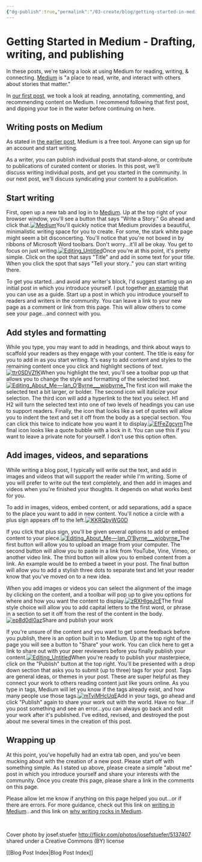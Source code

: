 ```yaml
---
{"dg-publish":true,"permalink":"/03-create/blog/getting-started-in-medium-drafting-writing-and-publishing/","title":"Getting Started in Medium: Drafting, writing, and publishing","tags":["blogging","medium","online-content-construction","writing"]}
---
```


# Getting Started in Medium - Drafting, writing, and publishing

In these posts, we're taking a look at using Medium for reading, writing, & connecting. [Medium](https://medium.com/) is "a place to read, write, and interact with others about stories that matter."

In [our first post](https://medium.com/@wiobyrne/getting-started-in-medium-reading-annotating-commenting-and-recommending-757f43be83ee#.p2cgqed9r), we took a look at reading, annotating, commenting, and recommending content on Medium. I recommend following that first post, and dipping your toe in the water before continuing on here.

## Writing posts on Medium

As stated in [the earlier post](https://medium.com/@wiobyrne/getting-started-in-medium-reading-annotating-commenting-and-recommending-757f43be83ee#.p2cgqed9r), Medium is a free tool. Anyone can sign up for an account and start writing.

As a writer, you can publish individual posts that stand-alone, or contribute to publications of curated content or stories. In this post, we'll discuss writing individual posts, and get you started in the community. In our next post, we'll discuss syndicating your content to a publication.

## Start writing

First, open up a new tab and log in to [Medium](https://medium.com/). Up at the top right of your browser window, you'll see a button that says "Write a Story." Go ahead and click that.[![Medium](images/Medium1-1024x415.png)](http://wiobyrne.com/wp-content/uploads/2015/10/Medium1.png)You'll quickly notice that Medium provides a beautiful, minimalistic writing space for you to create. For some, the stark white page might seem a bit disconcerting. You'll notice that you're not boxed in by ribbons of Microsoft Word toolbars. Don't worry...it'll all be okay. You get to focus on just writing.[![Editing_Untitled](images/Editing_Untitled.png)](http://wiobyrne.com/wp-content/uploads/2015/10/Editing_Untitled.png)Once you're at this point, it's pretty simple. Click on the spot that says "Title" and add in some text for your title. When you click the spot that says "Tell your story.." you can start writing there.

To get you started...and avoid any writer's block, I'd suggest starting up an initial post in which you introduce yourself. I put together [an example](https://medium.com/@wiobyrne/about-me-24a63f26e391#.oelysvlac) that you can use as a guide. Start up a post in which you introduce yourself to readers and writers in the community. You can leave a link to your new page as a comment or link from this page. This will allow others to come see your page...and connect with you.

## Add styles and formatting

While you type, you may want to add in headings, and think about ways to scaffold your readers as they engage with your content. The title is easy for you to add in as you start writing. It's easy to add content and styles to the remaining content once you click and highlight sections of text.[![ttr0SDVZfK](images/ttr0SDVZfK.gif)](http://wiobyrne.com/wp-content/uploads/2015/10/ttr0SDVZfK.gif)When you highlight the text, you'll see a toolbar pop up that allows you to change the style and formatting of the selected text.[![Editing_About_Me — Ian_O’Byrne___wiobyrne_](images/Editing_About_Me — Ian_O’Byrne___wiobyrne_.png)](http://wiobyrne.com/wp-content/uploads/2015/10/Editing_About_Me — Ian_O’Byrne___wiobyrne_.png)The first icon will make the selected text a bit larger, or bolder. The second icon will italicize your selection. The third icon will add a hyperlink to the text you select. H1 and H2 will turn the selected text into one of two levels of headings you can use to support readers. Finally, the icon that looks like a set of quotes will allow you to indent the text and set it off from the body as a special section. You can click this twice to indicate how you want it to display.[![EfFeZgcyrn](images/EfFeZgcyrn.gif)](http://wiobyrne.com/wp-content/uploads/2015/10/EfFeZgcyrn.gif)The final icon looks like a quote bubble with a lock in it. You can use this if you want to leave a private note for yourself. I don't use this option often.

## Add images, videos, and separations

While writing a blog post, I typically will write out the text, and add in images and videos that will support the reader while I'm writing. Some of you will prefer to write out the text completely, and then add in images and videos when you're finished your thoughts. It depends on what works best for you.

To add in images, videos, embed content, or add separations, add a space to the place you want to add in new content. You'll notice a circle with a plus sign appears off to the left.[![KKRQbyWG0D](images/KKRQbyWG0D.gif)](http://wiobyrne.com/wp-content/uploads/2015/10/KKRQbyWG0D.gif)

If you click that plus sign, you'll be given several options to add or embed content to your piece.[![Editing_About_Me — Ian_O’Byrne___wiobyrne_](images/Editing_About_Me — Ian_O’Byrne___wiobyrne_1.png)](http://wiobyrne.com/wp-content/uploads/2015/10/Editing_About_Me — Ian_O’Byrne___wiobyrne_1.png)The first button will allow you to upload an image from your computer. The second button will allow you to paste in a link from YouTube, Vine, Vimeo, or another video link. The third button will allow you to embed content from a link. An example would be to embed a tweet in your post. The final button will allow you to add a stylish three dots to separate text and let your reader know that you've moved on to a new idea.

When you add images or videos you can select the alignment of the image by clicking on the content, and a toolbar will pop up to give you options for where and how you want the content to display.[![zRXHlgeJcE](images/zRXHlgeJcE.gif)](http://wiobyrne.com/wp-content/uploads/2015/10/zRXHlgeJcE.gif)The final style choice will allow you to add capital letters to the first word, or phrase in a section to set it off from the rest of the content in the body.[![ep8d0dI0az](images/ep8d0dI0az.gif)](http://wiobyrne.com/wp-content/uploads/2015/10/ep8d0dI0az.gif)Share and publish your work

If you're unsure of the content and you want to get some feedback before you publish, there is an option built in to Medium. Up at the top right of the page you will see a button to "Share" your work. You can click here to get a link to share out with your peer reviewers before you finally publish your content.[![Editing_Untitled](images/Editing_Untitled1.png)](http://wiobyrne.com/wp-content/uploads/2015/10/Editing_Untitled1.png)When you're ready to publish your masterpiece, click on the "Publish" button at the top right. You'll be presented with a drop down section that asks you to submit (up to three) tags for your post. Tags are general ideas, or themes in your post. These are super helpful as they connect your work to others reading content just like yours online. As you type in tags, Medium will let you know if the tags already exist, and how many people use those tags.[![mTviMHcUqE](images/mTviMHcUqE.gif)](http://wiobyrne.com/wp-content/uploads/2015/10/mTviMHcUqE.gif)Add in your tags, go ahead and click "Publish" again to share your work out with the world. Have no fear...if you post something and see an error...you can always go back and edit your work after it's published. I've edited, revised, and destroyed the post about me several times in the creation of this post.

## Wrapping up

At this point, you've hopefully had an extra tab open, and you've been mucking about with the creation of a new post. Please start off with something simple. As I stated up above, please create a simple "about me" post in which you introduce yourself and share your interests with the community. Once you create this page, please share a link in the comments on this page.

Please allow let me know if anything on this page helped you out...or if there are errors. For more guidance, check out this link on [writing in Medium](https://medium.com/help-center/writing-128f049a7ad#.7eo6hx9z8)...and this link on [why writing rocks in Medium](https://medium.com/@mwichary/ten-reasons-why-i-love-writing-on-medium-894ba542f556#.3fygnugtq).

 

Cover photo by josef.stuefer http://flickr.com/photos/josefstuefer/5137407 shared under a Creative Commons (BY) license

[[Blog Post Index\|Blog Post Index]]
